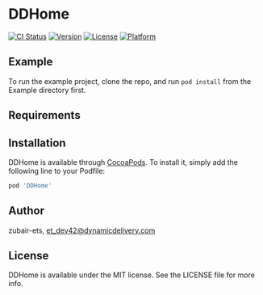 # DDHome

[![CI Status](https://img.shields.io/travis/zubair-ets/DDHome.svg?style=flat)](https://travis-ci.org/zubair-ets/DDHome)
[![Version](https://img.shields.io/cocoapods/v/DDHome.svg?style=flat)](https://cocoapods.org/pods/DDHome)
[![License](https://img.shields.io/cocoapods/l/DDHome.svg?style=flat)](https://cocoapods.org/pods/DDHome)
[![Platform](https://img.shields.io/cocoapods/p/DDHome.svg?style=flat)](https://cocoapods.org/pods/DDHome)

## Example

To run the example project, clone the repo, and run `pod install` from the Example directory first.

## Requirements

## Installation

DDHome is available through [CocoaPods](https://cocoapods.org). To install
it, simply add the following line to your Podfile:

```ruby
pod 'DDHome'
```

## Author

zubair-ets, et_dev42@dynamicdelivery.com

## License

DDHome is available under the MIT license. See the LICENSE file for more info.
